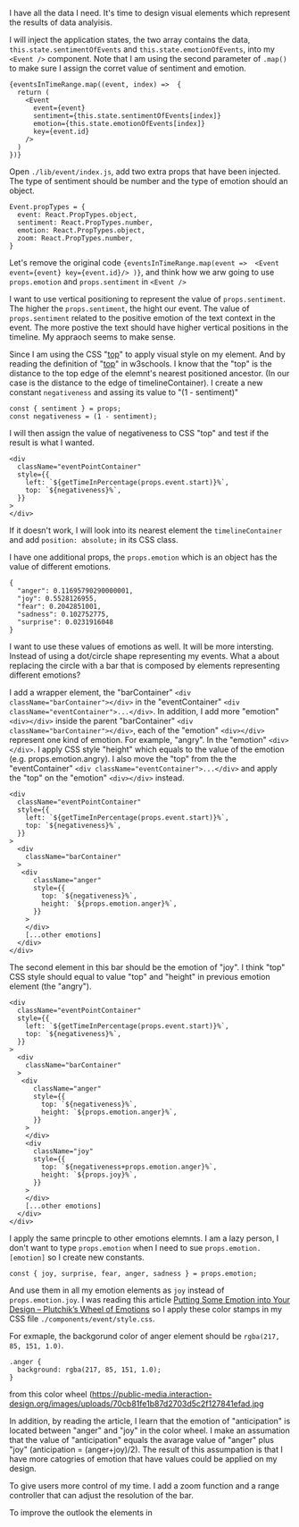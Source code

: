 I have all the data I need. It's time to design visual elements which represent the results of data analyisis.

I will inject the application states, the two array contains the data, `this.state.sentimentOfEvents` and `this.state.emotionOfEvents`, into my `<Event />` component. Note that I am using the second parameter of `.map()` to make sure I assign the corret value of sentiment and emotion.

```
{eventsInTimeRange.map((event, index) =>  {
  return (
    <Event
      event={event}
      sentiment={this.state.sentimentOfEvents[index]}
      emotion={this.state.emotionOfEvents[index]}
      key={event.id}
    />
  )
})}
```

Open `./lib/event/index.js`, add two extra props that have been injected. The type of sentiment should be number and the type of emotion should an object.

```
Event.propTypes = {
  event: React.PropTypes.object,
  sentiment: React.PropTypes.number,
  emotion: React.PropTypes.object,
  zoom: React.PropTypes.number,
}
```

Let's remove the original code `{eventsInTimeRange.map(event =>  <Event event={event} key={event.id}/> )}`, and think how we arw going to use `props.emotion` and `props.sentiment` in `<Event />`

I want to use vertical positioning to represent the value of `props.sentiment`. The higher the `props.sentiment`, the hight our event. The value of `props.sentiment` related to the positive emotion of the text context in the event. The more postive the text should have higher vertical positions in the timeline. My appraoch seems to make sense.

Since I am using the CSS "[top](http://www.w3schools.com/cssref/pr_pos_top.asp)" to apply visual style on my element. And by reading the definition of "[top](http://www.w3schools.com/cssref/pr_pos_top.asp)" in w3schools. I know that the "top" is the distance to the top edge of the elemnt's nearest positioned ancestor. (In our case is the distance to the edge of timelineContainer). I create a new constant `negativeness` and assing its value to "(1 - sentiment)"

```
const { sentiment } = props;
const negativeness = (1 - sentiment);
```
I will then assign the value of negativeness to CSS "top" and test if the result is what I wanted.
```
<div
  className="eventPointContainer"
  style={{
    left: `${getTimeInPercentage(props.event.start)}%`,
    top: `${negativeness}%`,
  }}
>
</div>
```
If it doesn't work, I will look into its nearest element the `timelineContainer` and add `position: absolute;` in its CSS class.

I have one additional props, the `props.emotion` which is an object has the value of different emotions.
```
{
  "anger": 0.11695790290000001,
  "joy": 0.5528126955,
  "fear": 0.2042851001,
  "sadness": 0.102752775,
  "surprise": 0.0231916048
}
```
I want to use these values of emotions as well. It will be more intersting. Instead of using a dot/circle shape representing my events. What a about replacing the circle with a bar that is composed by elements representing different emotions?

I add a wrapper element, the "barContainer" `<div className="barContainer"></div>` in the "eventContainer" `<div className="eventContainer">...</div>`. In addition, I add more "emotion" `<div></div>` inside the parent "barContainer" `<div className="barContainer"></div>`, each of the "emotion" `<div></div>` represent one kind of emotion. For example, "angry". In the "emotion" `<div></div>`. I apply CSS style "height" which equals to the value of the emotion (e.g. props.emotion.angry). I also move the "top" from the the "eventContainer" `<div className="eventContainer">...</div>` and apply the "top" on the "emotion" `<div></div>` instead.

```
<div
  className="eventPointContainer"
  style={{
    left: `${getTimeInPercentage(props.event.start)}%`,
    top: `${negativeness}%`,
  }}
>
  <div
    className="barContainer"
  >
   <div
      className="anger"
      style={{
        top: `${negativeness}%`,
        height: `${props.emotion.anger}%`,
      }}
    >
    </div>
    [...other emotions]
  </div>
</div>
```
The second element in this bar should be the emotion of "joy". I think "top" CSS style should equal to value "top" and "height" in previous emotion element (the "angry").
```
<div
  className="eventPointContainer"
  style={{
    left: `${getTimeInPercentage(props.event.start)}%`,
    top: `${negativeness}%`,
  }}
>
  <div
    className="barContainer"
  >
   <div
      className="anger"
      style={{
        top: `${negativeness}%`,
        height: `${props.emotion.anger}%`,
      }}
    >
    </div>
    <div
      className="joy"
      style={{
        top: `${negativeness+props.emotion.anger}%`,
        height: `${props.joy}%`,
      }}
    >
    </div>
    [...other emotions]
  </div>
</div>
```
I apply the same princple to other emotions elemnts. I am a lazy person, I don't want to type `props.emotion` when I need to sue `props.emotion.[emotion]` so I create new constants.
```
const { joy, surprise, fear, anger, sadness } = props.emotion;
```
And use them in all my emotion elements as `joy` instead of `props.emotion.joy`.
I was reading this article [Putting Some Emotion into Your Design – Plutchik’s Wheel of Emotions](https://www.interaction-design.org/literature/article/putting-some-emotion-into-your-design-plutchik-s-wheel-of-emotions) so I apply these color stamps in my CSS file `./components/event/style.css`.

For exmaple, the backgorund color of anger element should be `rgba(217, 85, 151, 1.0)`.
```
.anger {
  background: rgba(217, 85, 151, 1.0);
}
```
from this color wheel (<https://public-media.interaction-design.org/images/uploads/70cb81fe1b87d2703d5c2f127841efad.jpg>

In addition, by reading the article, I learn that the emotion of "anticipation" is located between "anger" and "joy" in the color wheel. I make an assumation that the value of "anticipation" equals the avarage value of "anger" plus "joy" (anticipation = (anger+joy)/2). The result of this assumpation is that I have more catogries of emotion that have values could be applied on my design.

To give users more control of my time. I add a zoom function and a range controller that can adjust the resolution of the bar.

To improve the outlook the elements in
